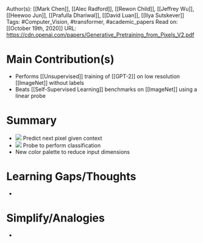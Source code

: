 Author(s): [[Mark Chen]], [[Alec Radford]], [[Rewon Child]], [[Jeffrey Wu]], [[Heewoo Jun]], [[Prafulla Dhariwal]], [[David Luan]], [[Ilya Sutskever]]
Tags: #Computer_Vision, #transformer, #academic_papers
Read on: [[October 19th, 2020]]
URL: https://cdn.openai.com/papers/Generative_Pretraining_from_Pixels_V2.pdf
# Main Contribution(s)
- Performs [[Unsupervised]] training of [[GPT-2]] on low resolution [[ImageNet]] without labels
- Beats [[Self-Supervised Learning]] benchmarks on [[ImageNet]] using a linear probe
# Summary
- ![](https://firebasestorage.googleapis.com/v0/b/firescript-577a2.appspot.com/o/imgs%2Fapp%2FPaperReadings%2FtLE7OuWtfx.png?alt=media&token=b63e7198-1903-4df8-bade-cf739c25fead) 
Predict next pixel given context
- ![](https://firebasestorage.googleapis.com/v0/b/firescript-577a2.appspot.com/o/imgs%2Fapp%2FPaperReadings%2FRfnhIBkZWW.png?alt=media&token=a36fdb4a-f881-46e0-9ab9-648ee6dd2196) Probe to perform classification
- New color palette to reduce input dimensions
# Learning Gaps/Thoughts
-
# Simplify/Analogies
-
